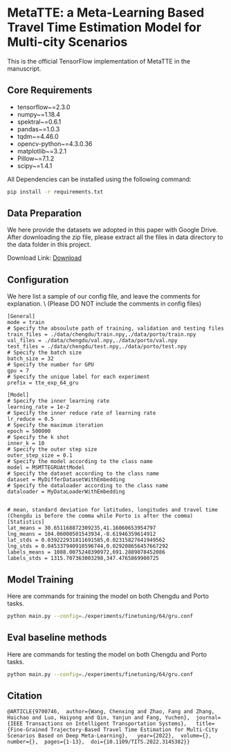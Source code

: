 # MetaTTE: a Meta-Learning Based Travel Time Estimation Model for Multi-city Scenarios

This is the official TensorFlow implementation of MetaTTE in the manuscript.

## Core Requirements
- tensorflow~=2.3.0
- numpy~=1.18.4
- spektral~=0.6.1
- pandas~=1.0.3
- tqdm~=4.46.0
- opencv-python~=4.3.0.36
- matplotlib~=3.2.1
- Pillow~=7.1.2
- scipy~=1.4.1

All Dependencies can be installed using the following command:
```bash
pip install -r requirements.txt
```

## Data Preparation
We here provide the datasets we adopted in this paper with Google Drive. After downloading the zip file, please extract all the files in data directory to the data folder in this project.

Download Link: <a href="https://drive.google.com/file/d/1KiiSnx5x6f8B-pkkZEk7QYHIHg7I-zp8/view?usp=sharing">Download</a>

## Configuration

We here list a sample of our config file, and leave the comments for explanation. \ 
(Please DO NOT include the comments in config files)

```
[General]
mode = train
# Specify the absoulute path of training, validation and testing files
train_files = ./data/chengdu/train.npy,./data/porto/train.npy
val_files = ./data/chengdu/val.npy,./data/porto/val.npy
test_files = ./data/chengdu/test.npy,./data/porto/test.npy
# Specify the batch size
batch_size = 32
# Specify the number for GPU
gpu = 7
# Specify the unique label for each experiment
prefix = tte_exp_64_gru

[Model]
# Specify the inner learning rate
learning_rate = 1e-2
# Specify the inner reduce rate of learning rate
lr_reduce = 0.5
# Specify the maximum iteration
epoch = 500000
# Specify the k shot
inner_k = 10
# Specify the outer step size
outer_step_size = 0.1
# Specify the model according to the class name
model = MSMTTEGRUAttModel
# Specify the dataset according to the class name
dataset = MyDifferDatasetWithEmbedding
# Specify the dataloader according to the class name
dataloader = MyDataLoaderWithEmbedding


# mean, standard deviation for latitudes, longitudes and travel time (Chengdu is before the comma while Porto is after the comma)
[Statistics]
lat_means = 30.651168872309235,41.16060653954797
lng_means = 104.06000501543934,-8.61946359614912
lat_stds = 0.039222931811691585,0.02315827641949562
lng_stds = 0.045337940910596744,0.029208656457667292
labels_means = 1088.0075248390972,691.2889878452086
labels_stds = 1315.707363003298,347.4765869900725

```

## Model Training

Here are commands for training the model on both Chengdu and Porto tasks. 

```bash
python main.py --config=./experiments/finetuning/64/gru.conf
```

## Eval baseline methods
Here are commands for testing the model on both Chengdu and Porto tasks. 
```bash
python main.py --config=./experiments/finetuning/64/gru.conf
```
## Citation

```
@ARTICLE{9700746,  author={Wang, Chenxing and Zhao, Fang and Zhang, Haichao and Luo, Haiyong and Qin, Yanjun and Fang, Yuchen},  journal={IEEE Transactions on Intelligent Transportation Systems},   title={Fine-Grained Trajectory-Based Travel Time Estimation for Multi-City Scenarios Based on Deep Meta-Learning},   year={2022},  volume={},  number={},  pages={1-13},  doi={10.1109/TITS.2022.3145382}}
```
